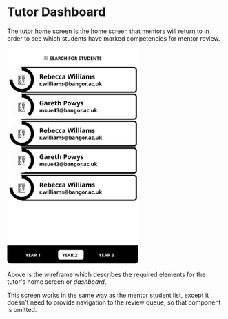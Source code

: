 # Tutor Dashboard

The tutor home screen is the home screen that mentors will return to in order to see which students have marked competencies for mentor review.

<img src="wireframes/tutor.svg" height="500px" />

Above is the wireframe which describes the required elements for the tutor's home screen or _dashboard_.

This screen works in the same way as the [mentor student list](mentor-students.html), except it doesn't need to provide navigation to the review queue, so that component is omitted.
